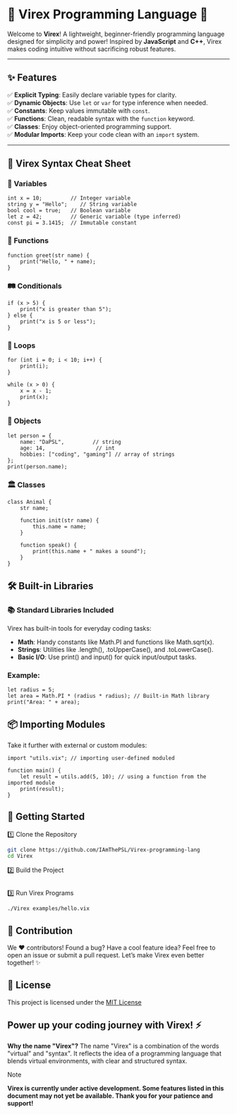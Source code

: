 # 🚀 Virex Programming Language 🌟

Welcome to **Virex**! A lightweight, beginner-friendly programming language designed for simplicity and power! Inspired by **JavaScript** and **C++**, Virex makes coding intuitive without sacrificing robust features.

---

## ✨ Features
✅ **Explicit Typing**: Easily declare variable types for clarity.  
✅ **Dynamic Objects**: Use `let` or `var` for type inference when needed.  
✅ **Constants**: Keep values immutable with `const`.  
✅ **Functions**: Clean, readable syntax with the `function` keyword.  
✅ **Classes**: Enjoy object-oriented programming support.  
✅ **Modular Imports**: Keep your code clean with an `import` system.  

---

## 🧠 Virex Syntax Cheat Sheet

### 🔢 Variables
```Virex
int x = 10;         // Integer variable
string y = "Hello";    // String variable
bool cool = true;   // Boolean variable
let z = 42;         // Generic variable (type inferred)
const pi = 3.1415;  // Immutable constant
```

### 🎉 Functions
```Virex
function greet(str name) {
    print("Hello, " + name);
}
```

### 🛤️ Conditionals
```Virex
if (x > 5) {
    print("x is greater than 5");
} else {
    print("x is 5 or less");
}
```

### 🔁 Loops
```Virex
for (int i = 0; i < 10; i++) {
    print(i);
}
```
```Virex
while (x > 0) {
    x = x - 1;
    print(x);
}
```

### 🧍 Objects
```Virex
let person = {
    name: "DaPSL",         // string
    age: 14,                // int
    hobbies: ["coding", "gaming"] // array of strings
};
print(person.name);
```

### 🏛️ Classes
```Virex
class Animal {
    str name;

    function init(str name) {
        this.name = name;
    }

    function speak() {
        print(this.name + " makes a sound");
    }
}
```

## 🛠️ Built-in Libraries
### 📚 Standard Libraries Included
Virex has built-in tools for everyday coding tasks:
- **Math**: Handy constants like Math.PI and functions like Math.sqrt(x).
- **Strings**: Utilities like .length(), .toUpperCase(), and .toLowerCase().
- **Basic I/O**: Use print() and input() for quick input/output tasks.

### Example:
```Virex
let radius = 5;
let area = Math.PI * (radius * radius); // Built-in Math library
print("Area: " + area);
```

## 📦 Importing Modules
Take it further with external or custom modules:
```Virex
import "utils.vix"; // importing user-defined moduled

function main() {
    let result = utils.add(5, 10); // using a function from the imported module
    print(result);
}
```


## 🚀 Getting Started
1️⃣ Clone the Repository
```bash
git clone https://github.com/IAmThePSL/Virex-programming-lang
cd Virex
```
2️⃣ Build the Project
```bash

```
3️⃣ Run Virex Programs
```bash
./Virex examples/hello.vix
```

## 🤝 Contribution
We ❤️ contributors!
Found a bug? Have a cool feature idea? Feel free to open an issue or submit a pull request. Let’s make Virex even better together! ✨

## 📜 License
This project is licensed under the [MIT License](https://github.com/IAmThePSL/Virexlang/blob/main/LICENSE)

Power up your coding journey with Virex! ⚡️
---

**Why the name "Virex"?**
    The name "Virex" is a combination of the words "virtual" and "syntax". It reflects the idea of a programming language that blends virtual environments, with clear and structured syntax.


> [!NOTE]
> **Virex is currently under active development. Some features listed in this document may not yet be available. Thank you for your patience and support!**
